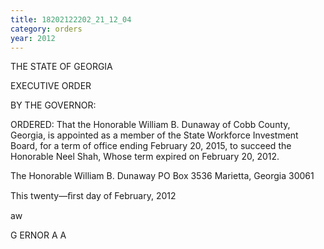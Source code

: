 ```yaml
---
title: 18202122202_21_12_04
category: orders
year: 2012
---
```

 

THE STATE OF GEORGIA

EXECUTIVE ORDER

BY THE GOVERNOR:

ORDERED: That the Honorable William B. Dunaway of Cobb County, Georgia,
is appointed as a member of the State Workforce Investment Board,
for a term of office ending February 20, 2015, to succeed the
Honorable Neel Shah, Whose term expired on February 20, 2012.

The Honorable William B. Dunaway
PO Box 3536
Marietta, Georgia 30061

This twenty—ﬁrst day of February, 2012

   

    

aw

 G ERNOR A A 

